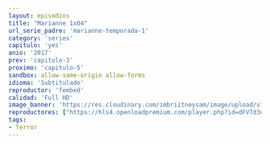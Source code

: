 ```yaml
---
layout: episodios
title: "Marianne 1x04"
url_serie_padre: 'marianne-temporada-1'
category: 'series'
capitulo: 'yes'
anio: '2017'
prev: 'capitulo-3'
proximo: 'capitulo-5'
sandbox: allow-same-origin allow-forms
idioma: 'Subtitulado'
reproductor: 'fembed'
calidad: 'Full HD'
image_banner: 'https://res.cloudinary.com/imbriitneysam/image/upload/v1546545022/reason1-banner-min.jpg'
reproductores: ["https://hls4.openloadpremium.com/player.php?id=dFVTd3dyMXN5dVJENEh0cUNJN0JuS0hNV3dqU3lkeDRucHhjbU0rV1U1OWZTTUtEZWpCSlMxbEdKWG9HTitVd2krTFZTVU9RZ29YS3pDRmZhMlEwRUE9PQ&sub=https://sub.cuevana2.io/vtt-sub/sub7/Marianne.S01E04.vtt","https://tutumeme.net/embed/player.php?u=bXQ3ajJOaW1wcFRGcEs2VW5XRGExTlRPMytmUnc3bHVwcWhoenVIUjI5SHF5TlNwc0taaG1jN2gwZHZSNTlIRHVhV2tZWitkNUtDVDNOL1ZvYW1rYjJkbW1nPT0","https://api.cuevana3.io/olpremium/gd.php?file=ek5lbm9xYWNrS0xNejZabVlkSFIyTkxQb3BPWDB0UFkwY3lvbjJIRjBPQ1QwNStUck1mVG9kVExvM0djeHA3VnFybXRscUdvMWRXNHRZbU1lYXVUeDg2cGpKVmp4cXpBejYxcGszbWt0Y1RQejRtR1pxemF6ZDZ4aVlSNjJzN1l1YlY4bDN1cmxNRzh5MzJXbmJpU3dibkxxb1I3c0tURnpxbDhmMldYdDhtV2xIaUlpZEdUMUphMXA0Vm10OW5ZejhlQ2dZaVQwdGk4dlh1SGlKYmF4WmJHYklLRWlNbmYxOG1ZYjZ6SDFBPT0","https://api.cuevana3.io/stream/index.php?file=ek5lbm9xYWNrS0xYMTZLa2xNbkdvY3ZTb3BtZng4TGp6ZFpobGFMUGtOVEx6SitYWU5YTTdORE1vWmRnbEpham5KTmtZSlRTMGViVTBxZGdsdEhPb3RqWFpHSnJtWmFwblptU2hZaWtzZEtzcDVLRlk1UEF1SlNYWVoramxxRGowOWFua2FmYjBkaWgxcGlrbk1jPQ","https://api.cuevana3.io/rr/gd.php?h=ek5lbm9xYWNrS0xJMVp5b21KREk0dFBLbjVkaHhkRGdrOG1jbnBpUnhhS1ZsS3VFbjZySDE1dlJkNVdtMmEvWWx0RjVxNjNQbDhyTHI1bDFpOW5adXNPU3FadVkyUT09"]
tags:
- Terror
---
```













